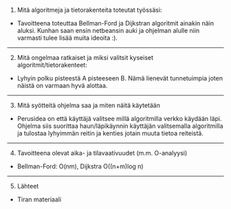 1. Mitä algoritmeja ja tietorakenteita toteutat työssäsi:
- Tavoitteena toteuttaa Bellman-Ford ja Dijkstran algoritmit ainakin
näin aluksi. Kunhan saan ensin netbeansin auki ja ohjelman
alulle niin varmasti tulee lisää muita ideoita :).

*****************************************

2. Mitä ongelmaa ratkaiset ja miksi valitsit kyseiset algoritmit/tietorakenteet:
- Lyhyin polku pisteestä A pisteeseen B. Nämä lienevät tunnetuimpia
joten näistä on varmaan hyvä alottaa.

*****************************************

3. Mitä syötteitä ohjelma saa ja miten näitä käytetään
- Perusidea on että käyttäjä valitsee millä algoritmilla
verkko käydään läpi. Ohjelma siis suorittaa haun/läpikäynnin
käyttäjän valitsemalla algoritmilla ja tulostaa lyhyimmän reitin 
ja kenties jotain muuta tietoa reiteistä.

*****************************************

4. Tavoitteena olevat aika- ja tilavaativuudet (m.m. O-analyysi)
- Bellman-Ford: O(nm), Dijkstra O((n+m)log n)

*****************************************
5. Lähteet
- Tiran materiaali
